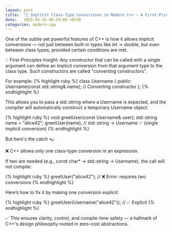```yaml
---
layout: post
title:  "🚀 Implicit Class-Type Conversions in Modern C++ — A First-Principles Perspective"
date:   2025-05-16 00:29:09 +0530
categories: modern-cpp
---
```

One of the subtle yet powerful features of C++ is how it allows implicit conversions — not just between built-in types like int → double, but even between class types, provided certain conditions are met.

💡 First-Principles Insight:
Any constructor that can be called with a single argument can define an implicit conversion from that argument type to the class type. Such constructors are called "converting constructors".

For example:
{% highlight ruby %}
class Username {
public:
 Username(const std::string& name); // Converting constructor
};
{% endhighlight %}

This allows you to pass a std::string where a Username is expected, and the compiler will automatically construct a temporary Username object:

{% highlight ruby %}
void greetUser(const Username& user);
std::string name = "alice42";
greetUser(name); // std::string → Username ✅ (single implicit conversion)
{% endhighlight %}

But here's the catch 🪤:

❌ C++ allows only one class-type conversion in an expression.

If two are needed (e.g., const char* → std::string → Username), the call will not compile:

{% highlight ruby %}
greetUser("alice42"); // ❌ Error: requires two conversions
{% endhighlight %}

Here’s how to fix it by making one conversion explicit:

{% highlight ruby %}
greetUser(Username("alice42")); // ✅ Explicit
{% endhighlight %}

✅ This ensures clarity, control, and compile-time safety — a hallmark of C++'s design philosophy rooted in zero-cost abstractions.